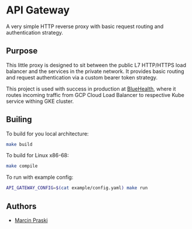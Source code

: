 # API Gateway

A very simple HTTP reverse proxy with basic request routing and authentication strategy.

## Purpose

This little proxy is designed to sit between the public L7 HTTP/HTTPS load balancer and the services in the private network. It provides basic routing and request authentication via a custom bearer token strategy.

This project is used with success in production at [BlueHealth](https://github.com/blue-health), where it routes incoming traffic from GCP Cloud Load Balancer to respective Kube service withing GKE cluster.

## Builing

To build for you local architecture:

```bash
make build
```

To build for Linux x86-68:

```bash
make compile
```

To run with example config:

```bash
API_GATEWAY_CONFIG=$(cat example/config.yaml) make run
```

## Authors

- [Marcin Praski](https://github.com/mpraski)
